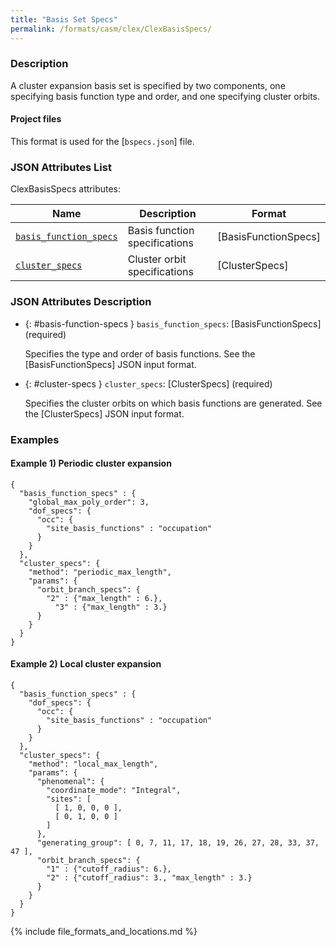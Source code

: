 ```yaml
---
title: "Basis Set Specs"
permalink: /formats/casm/clex/ClexBasisSpecs/
---
```


### Description

A cluster expansion basis set is specified by two components, one specifying basis function type and order, and one specifying cluster orbits.


#### Project files

This format is used for the [`bspecs.json`] file.


### JSON Attributes List

ClexBasisSpecs attributes:

| Name | Description | Format |
|-|-|-|
| [`basis_function_specs`](#basis-function-specs) | Basis function specifications | [BasisFunctionSpecs] |
| [`cluster_specs`](#cluster-specs) | Cluster orbit specifications | [ClusterSpecs] |

### JSON Attributes Description

- {: #basis-function-specs } `basis_function_specs`: [BasisFunctionSpecs] (required)

  Specifies the type and order of basis functions. See the [BasisFunctionSpecs] JSON input format.

- {: #cluster-specs } `cluster_specs`:  [ClusterSpecs] (required)

  Specifies the cluster orbits on which basis functions are generated. See the [ClusterSpecs] JSON input format.


### Examples

#### Example 1) Periodic cluster expansion
```
{
  "basis_function_specs" : {
    "global_max_poly_order": 3,
    "dof_specs": {
      "occ": {
        "site_basis_functions" : "occupation"
      }
    }
  },
  "cluster_specs": {
    "method": "periodic_max_length",
    "params": {
      "orbit_branch_specs": {
        "2" : {"max_length" : 6.},
	      "3" : {"max_length" : 3.}
      }
    }
  }
}
```

#### Example 2) Local cluster expansion
```
{
  "basis_function_specs" : {
    "dof_specs": {
      "occ": {
        "site_basis_functions" : "occupation"
      }
    }
  },
  "cluster_specs": {
    "method": "local_max_length",
    "params": {
      "phenomenal": {
        "coordinate_mode": "Integral",
        "sites": [
          [ 1, 0, 0, 0 ],
          [ 0, 1, 0, 0 ]
        ]
      },
      "generating_group": [ 0, 7, 11, 17, 18, 19, 26, 27, 28, 33, 37, 47 ],
      "orbit_branch_specs": {
        "1" : {"cutoff_radius": 6.},
        "2" : {"cutoff_radius": 3., "max_length" : 3.}
      }
    }
  }
}
```

{% include file_formats_and_locations.md %}
